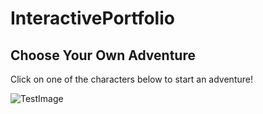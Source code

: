 # InteractivePortfolio

## Choose Your Own Adventure

Click on one of the characters below to start an adventure!

![TestImage]()
